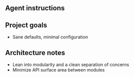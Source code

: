 ## Agent instructions

## Project goals

- Sane defaults, minimal configuration

## Architecture notes

- Lean into modularity and a clean separation of concerns
- Minimize API surface area between modules
